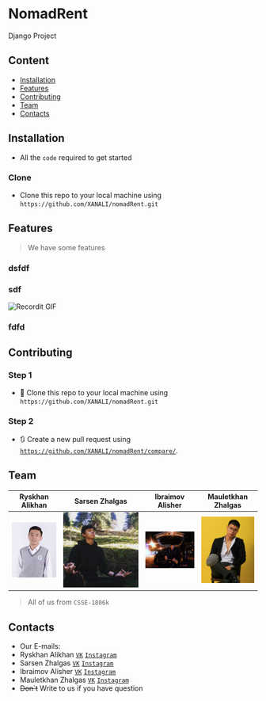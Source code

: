 # NomadRent
Django Project

## Content
- [Installation](#installation)
- [Features](#features)
- [Contributing](#contributing)
- [Team](#team)
- [Contacts](#contacts)

## Installation
- All the `code` required to get started

### Clone
- Clone this repo to your local machine using `https://github.com/XANALI/nomadRent.git`

## Features
> We have some features

### dsfdf
### sdf
![Recordit GIF](http://g.recordit.co/W9pozG7Anp.gif)
### fdfd

## Contributing

### Step 1
- 👯 Clone this repo to your local machine using `https://github.com/XANALI/nomadRent.git`

### Step 2

- 🔃 Create a new pull request using <a href="https://github.com/XANALI/nomadRent/compare/" target="_blank">`https://github.com/XANALI/nomadRent/compare/`</a>.

## Team

|**Ryskhan Alikhan**|**Sarsen Zhalgas**|**Ibraimov Alisher**|**Mauletkhan Zhalgas**|
| :---: |:---:| :---:| :---:|
[![Ryskhan Alikhan](https://github.com/XANALI/nomadRent/blob/master/media/user_avas/fdsfd.jpg?s=200)]()|[![Sarsen Zhalgas](ourApp/media/user_avas/team-mem-1.png?s=200)]()|[![Ibraimov Alisher](ourApp/media/user_avas/team-mem-3.png?s=200)]()|[![Mauletkhan Zhalgas](ourApp/media/user_avas/team-mem-2.png?s=200)]()||*Team leader, Interface designer*|*Web developer*|*System analisys*|

> All of us from `CSSE-1806k`

## Contacts
- Our E-mails:
- Ryskhan Alikhan <a href="https://vk.com/id277209917">`VK`</a> <a href="https://www.instagram.com/ferrum_rt/?hl=ru">`Instagram`</a>
- Sarsen Zhalgas <a href="https://vk.com/raidentoru">`VK`</a> <a href="https://www.instagram.com/raidentoru/?hl=ru">`Instagram`</a>
- Ibraimov Alisher <a href="https://vk.com/raidentoru">`VK`</a> <a href="https://www.instagram.com/raidentoru/?hl=ru">`Instagram`</a>
- Mauletkhan Zhalgas <a href="https://vk.com/id273346823">`VK`</a> <a href="https://www.instagram.com/kasiet.o_0/?hl=ru">`Instagram`</a>
- ~~Don`t~~ Write to us if you have question

